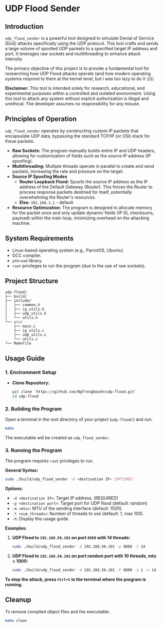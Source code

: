 # UDP Flood Sender

## Introduction

`udp_flood_sender` is a powerful tool designed to simulate Denial of Service (DoS) attacks specifically using the UDP protocol. This tool crafts and sends a large volume of spoofed UDP packets to a specified target IP address and port. It leverages raw sockets and multithreading to enhance attack intensity

The primary objective of this project is to provide a fundamental tool for researching how UDP Flood attacks operate (and how modern operating systems respond to them at the kernel level, but i was too lazy to do it :))))

**Disclaimer:** This tool is intended solely for research, educational, and experimental purposes within a controlled and isolated environment. Using this tool to attack any system without explicit authorization is illegal and unethical. The developer assumes no responsibility for any misuse.

## Principles of Operation

`udp_flood_sender` operates by constructing custom IP packets that encapsulate UDP data, bypassing the standard TCP/IP (or OSI) stack for these packets.

*   **Raw Sockets:** The program manually builds entire IP and UDP headers, allowing for customization of fields such as the source IP address (IP spoofing).
*   **Multithreading:** Multiple threads operate in parallel to create and send packets, increasing the rate and pressure on the target.
*   **Source IP Spoofing Modes**
    *   **Router Loopback Flood:** Spoofs the source IP address as the IP address of the Default Gateway (Router). This forces the Router to process response packets destined for itself, potentially overwhelming the Router's resources.
    *   **Else:** `192.168.1.1` - default
*   **Resource Optimization:** The program is designed to allocate memory for the packet once and only update dynamic fields (IP ID, checksums, payload) within the main loop, minimizing overhead on the attacking machine.

## System Requirements

*   Linux-based operating system (e.g., ParrotOS, Ubuntu).
*   GCC compiler.
*   `pthread` library.
*   `root` privileges to run the program (due to the use of raw sockets).

## Project Structure

```
udp-flood/
├── build/                 
├── include/               
│   ├── common.h           
│   ├── ip_utils.h         
│   ├── udp_utils.h        
│   └── utils.h            
└── src/                   
    ├── main.c             
    ├── ip_utils.c         
    ├── udp_utils.c        
    └── utils.c            
└── Makefile               
```

## Usage Guide

### 1. Environment Setup

*   **Clone Repository:**
    ```bash
    git clone `https://github.com/NgTrongDoanh/udp-flood.git`
    cd udp-flood
    ```

### 2. Building the Program

Open a terminal in the root directory of your project (`udp-flood/`) and run:

```bash
make
```
The executable will be created as `udp_flood_sender`.

### 3. Running the Program

The program requires `root` privileges to run.

**General Syntax:**
```bash
sudo ./build/udp_flood_sender -d <destination IP> [OPTIONS]
```

**Options:**

*   `-d <destination IP>`: Target IP address. (REQUIRED)
*   `-p <destination port>`: Target port for UDP flood (default: random)
*   `-m <mtu>`: MTU of the sending interface (default: 1500).
*   `-t <num_threads>`: Number of threads to use (default: 1, max 100).
*   `-h`: Display this usage guide.

**Examples:**

1.  **UDP Flood to `192.168.56.101` on port `8888` with 14 threads:**
    ```bash
    sudo ./build/udp_flood_sender -d 192.168.56.101 -p 8888 -t 14
    ```

2.  **UDP Flood to `192.168.56.101` on port random port with 10 threads, mtu = 1000:**
    ```bash
    sudo ./build/udp_flood_sender -d 192.168.56.101 -P 8888 -a 1 -n 14 -l 100
    ```


**To stop the attack, press `Ctrl+C` in the terminal where the program is running.**

## Cleanup

To remove compiled object files and the executable:

```bash
make clean
```
